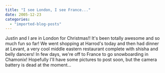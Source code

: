 ```yaml
---
title: "I see London, I see France..."
date: 2005-12-23
categories: 
  - "imported-blog-posts"
---
```


Justin and I are in London for Christmas!! It's been totally awesome and so much fun so far! We went shopping at Harrod's today and then had dinner at Levant, a very cool middle eastern restaurant complete with shisha and belly dancers! In few days, we're off to France to go snowboarding in Chamonix! Hopefully I'll have some pictures to post soon, but the camera battery is dead at the moment...
